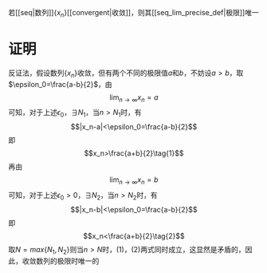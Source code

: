 若[[seq|数列]]$\{x_n\}$[[convergent|收敛]]，则其[[seq_lim_precise_def|极限]]唯一
# 证明
反证法，假设数列$\{x_n\}$收敛，但有两个不同的极限值$a$和$b$，不妨设$a>b$，取$\epsilon_0=\frac{a-b}{2}$，由$$\lim_{n\to\infty}x_n=a$$
可知，对于上述$\epsilon_0$，$\exists N_1$，当$n>N_1$时，有
$$|x_n-a|<\epsilon_0=\frac{a-b}{2}$$
即
$$x_n>\frac{a+b}{2}\tag{1}$$
再由
$$\lim_{n\to\infty}x_n=b$$
可知，对于上述$\epsilon_0>0$，$\exists N_2$，当$n>N_2$时，有
$$|x_n-b|<\epsilon_0=\frac{a-b}{2}$$
即
$$x_n<\frac{a+b}{2}\tag{2}$$
取$N=max \{N_1,N_2\}$则当$n>N$时，$(1)$，$(2)$两式同时成立，这显然是矛盾的，因此，收敛数列的极限时唯一的